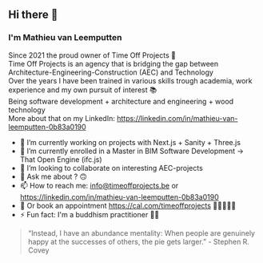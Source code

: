 ## Hi there 👋
### I'm Mathieu van Leemputten

Since 2021 the proud owner of Time Off Projects 🚀 <br>
Time Off Projects is an agency that is bridging the gap between Architecture-Engineering-Construction (AEC) and Technology <br>
Over the years I have been trained in various skills trough academia, work experience and my own pursuit of interest 📚 <br>
Being software development + architecture and engineering + wood technology <br>
More about that on my LinkedIn: <https://linkedin.com/in/mathieu-van-leemputten-0b83a0190> <br>


- 🔭 I’m currently working on projects with Next.js + Sanity + Three.js
- 🌱 I’m currently enrolled in a Master in BIM Software Development -> That Open Engine (ifc.js)
- 🤝 I’m looking to collaborate on interesting AEC-projects
- 💬 Ask me about ? 🙃
- 📫 How to reach me: info@timeoffprojects.be or <https://linkedin.com/in/mathieu-van-leemputten-0b83a0190>
- 📆 Or book an appointment <https://cal.com/timeoffprojects> 👩‍💼🧑‍💼🏢
- ⚡ Fun fact: I'm a buddhism practitioner 🧘‍♂️

> “Instead, I have an abundance mentality: When people are genuinely happy at the successes of others, the pie gets larger.” - Stephen R. Covey
